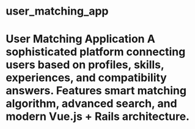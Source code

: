 # user_matching_app
# User Matching Application  A sophisticated platform connecting users based on profiles, skills, experiences, and compatibility answers. Features smart matching algorithm, advanced search, and modern Vue.js + Rails architecture.
